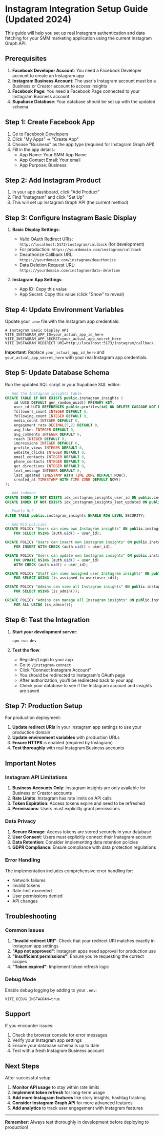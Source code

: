 # Instagram Integration Setup Guide (Updated 2024)

This guide will help you set up real Instagram authentication and data fetching for your SMM marketing application using the current Instagram Graph API.

## Prerequisites

1. **Facebook Developer Account**: You need a Facebook Developer account to create an Instagram app
2. **Instagram Business Account**: The user's Instagram account must be a Business or Creator account to access insights
3. **Facebook Page**: You need a Facebook Page connected to your Instagram Business account
4. **Supabase Database**: Your database should be set up with the updated schema

## Step 1: Create Facebook App

1. Go to [Facebook Developers](https://developers.facebook.com/)
2. Click "My Apps" → "Create App"
3. Choose "Business" as the app type (required for Instagram Graph API)
4. Fill in the app details:
   - App Name: Your SMM App Name
   - App Contact Email: Your email
   - App Purpose: Business

## Step 2: Add Instagram Product

1. In your app dashboard, click "Add Product"
2. Find "Instagram" and click "Set Up"
3. This will set up Instagram Graph API (the current method)

## Step 3: Configure Instagram Basic Display

1. **Basic Display Settings**:
   - Valid OAuth Redirect URIs: `http://localhost:5173/instagram/callback` (for development)
   - For production: `https://yourdomain.com/instagram/callback`
   - Deauthorize Callback URL: `https://yourdomain.com/instagram/deauthorize`
   - Data Deletion Request URL: `https://yourdomain.com/instagram/data-deletion`

2. **Instagram App Settings**:
   - App ID: Copy this value
   - App Secret: Copy this value (click "Show" to reveal)

## Step 4: Update Environment Variables

Update your `.env` file with the Instagram app credentials:

```env
# Instagram Basic Display API
VITE_INSTAGRAM_APP_ID=your_actual_app_id_here
VITE_INSTAGRAM_APP_SECRET=your_actual_app_secret_here
VITE_INSTAGRAM_REDIRECT_URI=http://localhost:5173/instagram/callback
```

**Important**: Replace `your_actual_app_id_here` and `your_actual_app_secret_here` with your real Instagram app credentials.

## Step 5: Update Database Schema

Run the updated SQL script in your Supabase SQL editor:

```sql
-- Add the Instagram insights table
CREATE TABLE IF NOT EXISTS public.instagram_insights (
    id UUID DEFAULT gen_random_uuid() PRIMARY KEY,
    user_id UUID REFERENCES public.profiles(id) ON DELETE CASCADE NOT NULL,
    followers_count INTEGER DEFAULT 0,
    following_count INTEGER DEFAULT 0,
    media_count INTEGER DEFAULT 0,
    engagement_rate DECIMAL(5,2) DEFAULT 0,
    avg_likes INTEGER DEFAULT 0,
    avg_comments INTEGER DEFAULT 0,
    reach INTEGER DEFAULT 0,
    impressions INTEGER DEFAULT 0,
    profile_views INTEGER DEFAULT 0,
    website_clicks INTEGER DEFAULT 0,
    email_contacts INTEGER DEFAULT 0,
    phone_contacts INTEGER DEFAULT 0,
    get_directions INTEGER DEFAULT 0,
    text_message INTEGER DEFAULT 0,
    last_updated TIMESTAMP WITH TIME ZONE DEFAULT NOW(),
    created_at TIMESTAMP WITH TIME ZONE DEFAULT NOW()
);

-- Add indexes
CREATE INDEX IF NOT EXISTS idx_instagram_insights_user_id ON public.instagram_insights(user_id);
CREATE INDEX IF NOT EXISTS idx_instagram_insights_last_updated ON public.instagram_insights(last_updated);

-- Enable RLS
ALTER TABLE public.instagram_insights ENABLE ROW LEVEL SECURITY;

-- Add RLS policies
CREATE POLICY "Users can view own Instagram insights" ON public.instagram_insights
    FOR SELECT USING (auth.uid() = user_id);

CREATE POLICY "Users can insert own Instagram insights" ON public.instagram_insights
    FOR INSERT WITH CHECK (auth.uid() = user_id);

CREATE POLICY "Users can update own Instagram insights" ON public.instagram_insights
    FOR UPDATE USING (auth.uid() = user_id)
    WITH CHECK (auth.uid() = user_id);

CREATE POLICY "Staff can view assigned user Instagram insights" ON public.instagram_insights
    FOR SELECT USING (is_assigned_to_user(user_id));

CREATE POLICY "Admins can view all Instagram insights" ON public.instagram_insights
    FOR SELECT USING (is_admin());

CREATE POLICY "Admins can manage all Instagram insights" ON public.instagram_insights
    FOR ALL USING (is_admin());
```

## Step 6: Test the Integration

1. **Start your development server**:
   ```bash
   npm run dev
   ```

2. **Test the flow**:
   - Register/Login to your app
   - Go to `/instagram-connect`
   - Click "Connect Instagram Account"
   - You should be redirected to Instagram's OAuth page
   - After authorization, you'll be redirected back to your app
   - Check your database to see if the Instagram account and insights are saved

## Step 7: Production Setup

For production deployment:

1. **Update redirect URIs** in your Instagram app settings to use your production domain
2. **Update environment variables** with production URLs
3. **Ensure HTTPS** is enabled (required by Instagram)
4. **Test thoroughly** with real Instagram Business accounts

## Important Notes

### Instagram API Limitations

1. **Business Accounts Only**: Instagram insights are only available for Business or Creator accounts
2. **Rate Limits**: Instagram has rate limits on API calls
3. **Token Expiration**: Access tokens expire and need to be refreshed
4. **Permissions**: Users must explicitly grant permissions

### Data Privacy

1. **Secure Storage**: Access tokens are stored securely in your database
2. **User Consent**: Users must explicitly connect their Instagram account
3. **Data Retention**: Consider implementing data retention policies
4. **GDPR Compliance**: Ensure compliance with data protection regulations

### Error Handling

The implementation includes comprehensive error handling for:
- Network failures
- Invalid tokens
- Rate limit exceeded
- User permissions denied
- API changes

## Troubleshooting

### Common Issues

1. **"Invalid redirect URI"**: Check that your redirect URI matches exactly in Instagram app settings
2. **"App not approved"**: Instagram apps need approval for production use
3. **"Insufficient permissions"**: Ensure you're requesting the correct scopes
4. **"Token expired"**: Implement token refresh logic

### Debug Mode

Enable debug logging by adding to your `.env`:
```env
VITE_DEBUG_INSTAGRAM=true
```

## Support

If you encounter issues:

1. Check the browser console for error messages
2. Verify your Instagram app settings
3. Ensure your database schema is up to date
4. Test with a fresh Instagram Business account

## Next Steps

After successful setup:

1. **Monitor API usage** to stay within rate limits
2. **Implement token refresh** for long-term usage
3. **Add more Instagram features** like story insights, hashtag tracking
4. **Consider Instagram Graph API** for more advanced features
5. **Add analytics** to track user engagement with Instagram features

---

**Remember**: Always test thoroughly in development before deploying to production!
